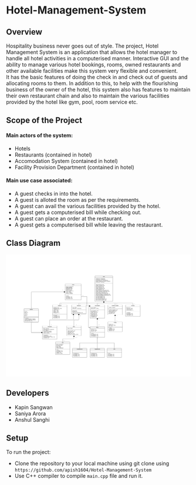 # Hotel-Management-System
## Overview
Hospitality business never goes out of style. The project, Hotel Management System is an application that allows the hotel manager to handle all hotel activities in a computerised manner. Interactive GUI and the ability to manage various hotel bookings, rooms, owned restaurants and other available facilities make this system very flexible and convenient. <br /> 
It has the basic features of doing the check in and check out of guests and allocating rooms to them. In addition to this, to help  with the flourishing business of the owner of the hotel, this system also has features to maintain their own restaurant chain and also to maintain the various facilities provided by the hotel like gym, pool, room service etc.


## Scope of the Project
#### Main actors of the system:
* Hotels
* Restaurants (contained in hotel)
* Accomodation System (contained in hotel)
* Facility Provision Department (contained in hotel)

#### Main use case associated:
* A guest checks in into the hotel.
* A guest is alloted the room as per the requirements.
* A guest can avail the various facilities provided by the hotel.
* A guest gets a computerised bill while checking out.
* A guest can place an order at the restaurant.
* A guest gets a computerised bill while leaving the restaurant.

## Class Diagram
<img src="/ClassDiagram.jpeg" alt="Class Diagram"/>

## Developers
* Kapin Sangwan
* Saniya Arora
* Anshul Sanghi

## Setup
To run the project: 
* Clone the repository to your local machine using git clone using ``` https://github.com/apish1604/Hotel-Management-System ``` 
* Use C++ compiler to compile ``` main.cpp ``` file and run it.
